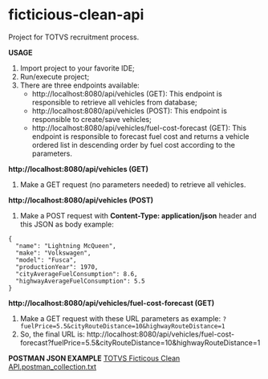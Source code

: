 # ficticious-clean-api
Project for TOTVS recruitment process.

**USAGE**
1. Import project to your favorite IDE;
2. Run/execute project;
3. There are three endpoints available: 
    * http://localhost:8080/api/vehicles (GET): This endpoint is responsible to retrieve all vehicles from database;
    * http://localhost:8080/api/vehicles (POST): This endpoint is responsible to create/save vehicles;
    * http://localhost:8080/api/vehicles/fuel-cost-forecast (GET): This endpoint is responsible to forecast fuel cost and returns a vehicle ordered list in descending order by fuel cost according to the parameters.

**http://localhost:8080/api/vehicles (GET)**
1. Make a GET request (no parameters needed) to retrieve all vehicles.

**http://localhost:8080/api/vehicles (POST)**
1. Make a POST request with **Content-Type: application/json** header and this JSON as body example:
```
{
  "name": "Lightning McQueen",  
  "make": "Volkswagen",
  "model": "Fusca",
  "productionYear": 1970,
  "cityAverageFuelConsumption": 8.6,
  "highwayAverageFuelConsumption": 5.5
}
```

**http://localhost:8080/api/vehicles/fuel-cost-forecast (GET)**
1. Make a GET request with these URL parameters as example:
`
?fuelPrice=5.5&cityRouteDistance=10&highwayRouteDistance=1
`
2. So, the final URL is: http://localhost:8080/api/vehicles/fuel-cost-forecast?fuelPrice=5.5&cityRouteDistance=10&highwayRouteDistance=1


**POSTMAN JSON EXAMPLE**
[TOTVS Ficticous Clean API.postman_collection.txt](https://github.com/lucas-dc/ficticious-clean-api/files/11130507/TOTVS.Ficticous.Clean.API.postman_collection.txt)
